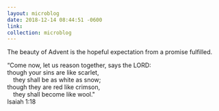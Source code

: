 ```yaml
---
layout: microblog
date: 2018-12-14 08:44:51 -0600
link:
collection: microblog
---
```

The beauty of Advent is the hopeful expectation from a promise fulfilled.
<p>“Come now, let us reason together, says the LORD:<br/>
though your sins are like scarlet,<br/>
&#8195;they shall be as white as snow;<br/>
though they are red like crimson,<br/>
&#8195;they shall become like wool."<br/>
Isaiah 1:18</p>
